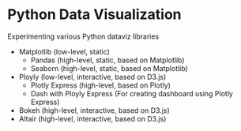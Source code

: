 # Python Data Visualization
Experimenting various Python dataviz libraries
- Matplotlib (low-level, static)
    - Pandas (high-level, static, based on Matplotlib)
    - Seaborn (high-level, static, based on Matplotlib)
- Ployly (low-level, interactive, based on D3.js)
    - Plotly Express (high-level, based on Plotly)
    - Dash with Ployly Express (For creating dashboard using Plotly Express)
- Bokeh (high-level, interactive, based on D3.js)
- Altair (high-level, interactive, based on D3.js)
